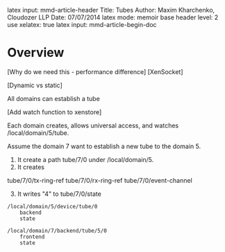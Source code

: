 latex input:            mmd-article-header
Title:			Tubes
Author:			Maxim Kharchenko, Cloudozer LLP
Date:			07/07/2014
latex mode:				memoir
base header level:      2
use xelatex:            true
latex input:            mmd-article-begin-doc

# Overview

[Why do we need this - performance difference]
[XenSocket]

[Dynamic vs static]

All domains can establish a tube

[Add watch function to xenstore]

Each domain creates, allows universal access, and watches /local/domain/5/tube.

Assume the domain 7 want to establish a new tube to the domain 5.

1. It create a path tube/7/0 under /local/domain/5.
2. It creates

tube/7/0/tx-ring-ref
tube/7/0/rx-ring-ref
tube/7/0/event-channel

3. It writes "4" to tube/7/0/state

```
/local/domain/5/device/tube/0
	backend
	state

/local/domain/7/backend/tube/5/0
	frontend
	state
```

